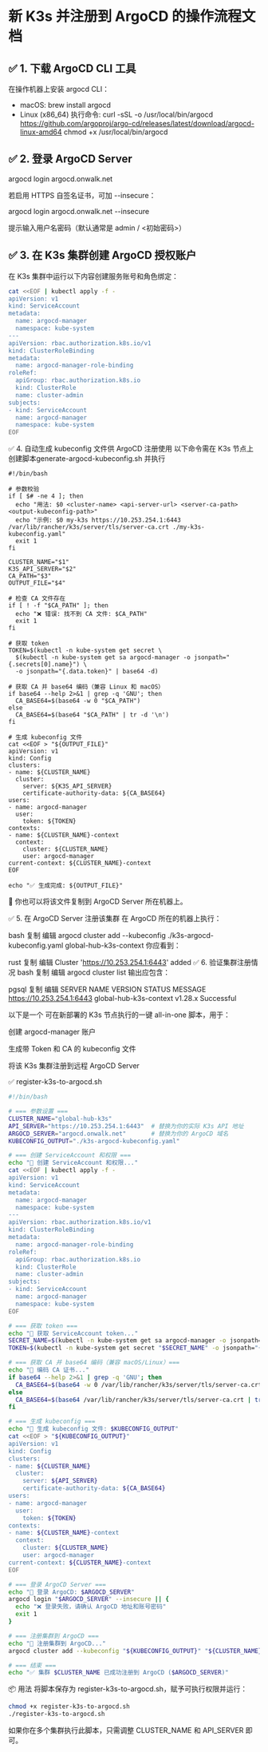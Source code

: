 # 新 K3s 并注册到 ArgoCD 的操作流程文档


## ✅ 1. 下载 ArgoCD CLI 工具

在操作机器上安装 argocd CLI：

- macOS: brew install argocd
- Linux (x86_64) 执行命令: curl -sSL -o /usr/local/bin/argocd https://github.com/argoproj/argo-cd/releases/latest/download/argocd-linux-amd64
chmod +x /usr/local/bin/argocd

## ✅ 2. 登录 ArgoCD Server

argocd login argocd.onwalk.net

若启用 HTTPS 自签名证书，可加 --insecure：

argocd login argocd.onwalk.net --insecure

提示输入用户名密码（默认通常是 admin / <初始密码>）

## ✅ 3. 在 K3s 集群创建 ArgoCD 授权账户

在 K3s 集群中运行以下内容创建服务账号和角色绑定：

```bash
cat <<EOF | kubectl apply -f -
apiVersion: v1
kind: ServiceAccount
metadata:
  name: argocd-manager
  namespace: kube-system
---
apiVersion: rbac.authorization.k8s.io/v1
kind: ClusterRoleBinding
metadata:
  name: argocd-manager-role-binding
roleRef:
  apiGroup: rbac.authorization.k8s.io
  kind: ClusterRole
  name: cluster-admin
subjects:
- kind: ServiceAccount
  name: argocd-manager
  namespace: kube-system
EOF
```

✅ 4. 自动生成 kubeconfig 文件供 ArgoCD 注册使用
以下命令需在 K3s 节点上创建脚本generate-argocd-kubeconfig.sh 并执行

```
#!/bin/bash

# 参数校验
if [ $# -ne 4 ]; then
  echo "用法: $0 <cluster-name> <api-server-url> <server-ca-path> <output-kubeconfig-path>"
  echo "示例: $0 my-k3s https://10.253.254.1:6443 /var/lib/rancher/k3s/server/tls/server-ca.crt ./my-k3s-kubeconfig.yaml"
  exit 1
fi

CLUSTER_NAME="$1"
K3S_API_SERVER="$2"
CA_PATH="$3"
OUTPUT_FILE="$4"

# 检查 CA 文件存在
if [ ! -f "$CA_PATH" ]; then
  echo "❌ 错误: 找不到 CA 文件: $CA_PATH"
  exit 1
fi

# 获取 token
TOKEN=$(kubectl -n kube-system get secret \
  $(kubectl -n kube-system get sa argocd-manager -o jsonpath="{.secrets[0].name}") \
  -o jsonpath="{.data.token}" | base64 -d)

# 获取 CA 并 base64 编码（兼容 Linux 和 macOS）
if base64 --help 2>&1 | grep -q 'GNU'; then
  CA_BASE64=$(base64 -w 0 "$CA_PATH")
else
  CA_BASE64=$(base64 "$CA_PATH" | tr -d '\n')
fi

# 生成 kubeconfig 文件
cat <<EOF > "${OUTPUT_FILE}"
apiVersion: v1
kind: Config
clusters:
- name: ${CLUSTER_NAME}
  cluster:
    server: ${K3S_API_SERVER}
    certificate-authority-data: ${CA_BASE64}
users:
- name: argocd-manager
  user:
    token: ${TOKEN}
contexts:
- name: ${CLUSTER_NAME}-context
  context:
    cluster: ${CLUSTER_NAME}
    user: argocd-manager
current-context: ${CLUSTER_NAME}-context
EOF

echo "✅ 生成完成: ${OUTPUT_FILE}"

```

📁 你也可以将该文件复制到 ArgoCD Server 所在机器上。

✅ 5. 在 ArgoCD Server 注册该集群
在 ArgoCD 所在的机器上执行：

bash
复制
编辑
argocd cluster add --kubeconfig ./k3s-argocd-kubeconfig.yaml global-hub-k3s-context
你应看到：

rust
复制
编辑
Cluster 'https://10.253.254.1:6443' added
✅ 6. 验证集群注册情况
bash
复制
编辑
argocd cluster list
输出应包含：

pgsql
复制
编辑
SERVER                        NAME                    VERSION   STATUS      MESSAGE
https://10.253.254.1:6443     global-hub-k3s-context  v1.28.x   Successful


以下是一个 可在新部署的 K3s 节点执行的一键 all-in-one 脚本，用于：

创建 argocd-manager 账户

生成带 Token 和 CA 的 kubeconfig 文件

将该 K3s 集群注册到远程 ArgoCD Server

✅ register-k3s-to-argocd.sh

```bash
#!/bin/bash

# === 参数设置 ===
CLUSTER_NAME="global-hub-k3s"
API_SERVER="https://10.253.254.1:6443"  # 替换为你的实际 K3s API 地址
ARGOCD_SERVER="argocd.onwalk.net"       # 替换为你的 ArgoCD 域名
KUBECONFIG_OUTPUT="./k3s-argocd-kubeconfig.yaml"

# === 创建 ServiceAccount 和权限 ===
echo "🔧 创建 ServiceAccount 和权限..."
cat <<EOF | kubectl apply -f -
apiVersion: v1
kind: ServiceAccount
metadata:
  name: argocd-manager
  namespace: kube-system
---
apiVersion: rbac.authorization.k8s.io/v1
kind: ClusterRoleBinding
metadata:
  name: argocd-manager-role-binding
roleRef:
  apiGroup: rbac.authorization.k8s.io
  kind: ClusterRole
  name: cluster-admin
subjects:
- kind: ServiceAccount
  name: argocd-manager
  namespace: kube-system
EOF

# === 获取 token ===
echo "🔑 获取 ServiceAccount token..."
SECRET_NAME=$(kubectl -n kube-system get sa argocd-manager -o jsonpath="{.secrets[0].name}")
TOKEN=$(kubectl -n kube-system get secret "$SECRET_NAME" -o jsonpath="{.data.token}" | base64 -d)

# === 获取 CA 并 base64 编码（兼容 macOS/Linux）===
echo "📜 编码 CA 证书..."
if base64 --help 2>&1 | grep -q 'GNU'; then
  CA_BASE64=$(base64 -w 0 /var/lib/rancher/k3s/server/tls/server-ca.crt)
else
  CA_BASE64=$(base64 /var/lib/rancher/k3s/server/tls/server-ca.crt | tr -d '\n')
fi

# === 生成 kubeconfig ===
echo "📁 生成 kubeconfig 文件: $KUBECONFIG_OUTPUT"
cat <<EOF > "${KUBECONFIG_OUTPUT}"
apiVersion: v1
kind: Config
clusters:
- name: ${CLUSTER_NAME}
  cluster:
    server: ${API_SERVER}
    certificate-authority-data: ${CA_BASE64}
users:
- name: argocd-manager
  user:
    token: ${TOKEN}
contexts:
- name: ${CLUSTER_NAME}-context
  context:
    cluster: ${CLUSTER_NAME}
    user: argocd-manager
current-context: ${CLUSTER_NAME}-context
EOF

# === 登录 ArgoCD Server ===
echo "🔐 登录 ArgoCD: $ARGOCD_SERVER"
argocd login "$ARGOCD_SERVER" --insecure || {
  echo "❌ 登录失败，请确认 ArgoCD 地址和账号密码"
  exit 1
}

# === 注册集群到 ArgoCD ===
echo "🚀 注册集群到 ArgoCD..."
argocd cluster add --kubeconfig "${KUBECONFIG_OUTPUT}" "${CLUSTER_NAME}-context"

# === 结束 ===
echo "✅ 集群 $CLUSTER_NAME 已成功注册到 ArgoCD ($ARGOCD_SERVER)"
```

📦 用法
将脚本保存为 register-k3s-to-argocd.sh，赋予可执行权限并运行：

```bash
chmod +x register-k3s-to-argocd.sh
./register-k3s-to-argocd.sh
```
如果你在多个集群执行此脚本，只需调整 CLUSTER_NAME 和 API_SERVER 即可。
